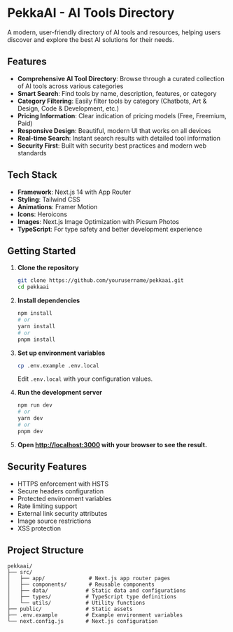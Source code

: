 # PekkaAI - AI Tools Directory

A modern, user-friendly directory of AI tools and resources, helping users discover and explore the best AI solutions for their needs.

## Features

- **Comprehensive AI Tool Directory**: Browse through a curated collection of AI tools across various categories
- **Smart Search**: Find tools by name, description, features, or category
- **Category Filtering**: Easily filter tools by category (Chatbots, Art & Design, Code & Development, etc.)
- **Pricing Information**: Clear indication of pricing models (Free, Freemium, Paid)
- **Responsive Design**: Beautiful, modern UI that works on all devices
- **Real-time Search**: Instant search results with detailed tool information
- **Security First**: Built with security best practices and modern web standards

## Tech Stack

- **Framework**: Next.js 14 with App Router
- **Styling**: Tailwind CSS
- **Animations**: Framer Motion
- **Icons**: Heroicons
- **Images**: Next.js Image Optimization with Picsum Photos
- **TypeScript**: For type safety and better development experience

## Getting Started

1. **Clone the repository**
   ```bash
   git clone https://github.com/yourusername/pekkaai.git
   cd pekkaai
   ```

2. **Install dependencies**
   ```bash
   npm install
   # or
   yarn install
   # or
   pnpm install
   ```

3. **Set up environment variables**
   ```bash
   cp .env.example .env.local
   ```
   Edit `.env.local` with your configuration values.

4. **Run the development server**
   ```bash
   npm run dev
   # or
   yarn dev
   # or
   pnpm dev
   ```

5. **Open [http://localhost:3000](http://localhost:3000) with your browser to see the result.**

## Security Features

- HTTPS enforcement with HSTS
- Secure headers configuration
- Protected environment variables
- Rate limiting support
- External link security attributes
- Image source restrictions
- XSS protection

## Project Structure

```
pekkaai/
├── src/
│   ├── app/              # Next.js app router pages
│   ├── components/       # Reusable components
│   ├── data/            # Static data and configurations
│   ├── types/           # TypeScript type definitions
│   └── utils/           # Utility functions
├── public/              # Static assets
├── .env.example         # Example environment variables
└── next.config.js       # Next.js configuration
```

